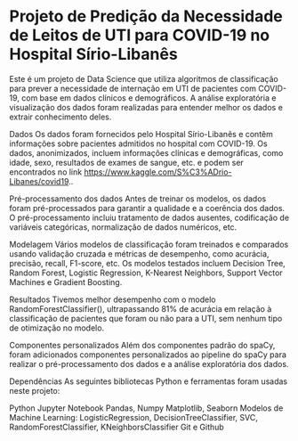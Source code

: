 <h1>Projeto de Predição da Necessidade de Leitos de UTI para COVID-19 no Hospital Sírio-Libanês</h1>
Este é um projeto de Data Science que utiliza algoritmos de classificação para prever a necessidade de internação em UTI de pacientes com COVID-19, com base em dados clínicos e demográficos. A análise exploratória e visualização dos dados foram realizadas para entender melhor os dados e extrair conhecimento deles.

Dados
Os dados foram fornecidos pelo Hospital Sírio-Libanês e contêm informações sobre pacientes admitidos no hospital com COVID-19. Os dados, anonimizados, incluem informações clínicas e demográficas, como idade, sexo, resultados de exames de sangue, etc. e podem ser encontrados no link https://www.kaggle.com/S%C3%ADrio-Libanes/covid19..

Pré-processamento dos dados
Antes de treinar os modelos, os dados foram pré-processados para garantir a qualidade e a coerência dos dados. O pré-processamento incluiu tratamento de dados ausentes, codificação de variáveis categóricas, normalização de dados numéricos, etc.

Modelagem
Vários modelos de classificação foram treinados e comparados usando validação cruzada e métricas de desempenho, como acurácia, precisão, recall, F1-score, etc. Os modelos testados incluem Decision Tree, Random Forest, Logistic Regression, K-Nearest Neighbors, Support Vector Machines e Gradient Boosting.

Resultados
Tivemos melhor desempenho com o modelo RandomForestClassifier(), ultrapassando 81% de acurácia em relação à classificação de pacientes que foram ou não para a UTI, sem nenhum tipo de otimização no modelo.

Componentes personalizados
Além dos componentes padrão do spaCy, foram adicionados componentes personalizados ao pipeline do spaCy para realizar o pré-processamento dos dados e a análise exploratória dos dados.

Dependências
As seguintes bibliotecas Python e ferramentas foram usadas neste projeto:

Python
Jupyter Notebook
Pandas, Numpy
Matplotlib, Seaborn
Modelos de Machine Learning: LogisticRegression, DecisionTreeClassifier, SVC, RandomForestClassifier, KNeighborsClassifier
Git e Github
